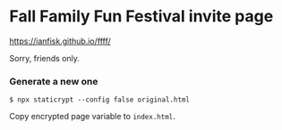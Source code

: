 # Fall Family Fun Festival invite page

https://ianfisk.github.io/ffff/

Sorry, friends only.

### Generate a new one

`$ npx staticrypt --config false original.html`

Copy encrypted page variable to `index.html`.
